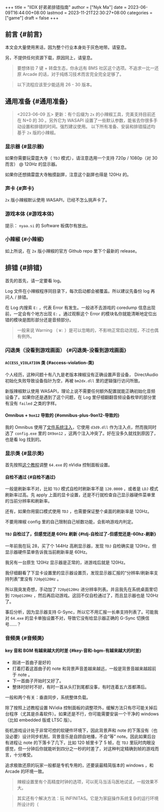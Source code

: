 +++
title = "IIDX 好弟弟排错指南"
author = ["Nyk Ma"]
date = 2023-06-09T16:44:00+08:00
lastmod = 2023-11-21T22:30:27+08:00
categories = ["game"]
draft = false
+++

## 前言 {#前言}

本文会大量使用黑话，因为整个行业本身处于灰色地带。请窒息。

另，不提供任何资源下载，原因同上，请窒息。

> 要想体验 7 键 + 转盘生态，你永远有 BMS 社区这个选项。不追求一比一还原
> Arcade 的话，对于纯练习技术而言完全完全足够了。

<!--quoteend-->

> 以下流程应该至少能适用 26 - 30 版本。


## 通用准备 {#通用准备}

> <span class="timestamp-wrapper"><span class="timestamp">&lt;2023-06-09 五&gt; </span></span> 更新：有个后缀为 `2x` 的小辣椒工具，完美支持目前还在
> N+0 的 30 。另外它为 WASAPI 设置了一些默认参数，能省去你很多手动设置和排错的时间。强烈建议使用。 以下所有准备、安装和排错描述均基于 `2x` 版的小辣椒。


### 显示器 {#显示器}

如果你需要玩雷霆大寺（ `TDJ` 模式），请注意选用一个支持 720p /
1080p（对 30 而言） @ 120Hz 的显示器。

如果你还想搞雷霆大寺触摸副屏，注意这个副屏也得是 120Hz 的。


### 声卡 {#声卡}

`2x` 版小辣椒默认使用 WASAPI，已经不怎么挑声卡了。


### 游戏本体 {#游戏本体}

提示： `nyaa.si` 的 Software 板偶尔有放出。


### 小辣椒 {#小辣椒}

如上所说，在 `2x` 版小辣椒的官方 Github repo 里下个最新的 release。


## 排错 {#排错}

首先的首先，请一定要看 log。

Log 文件在小辣椒程序同目录下，每次启动都会被覆盖。所以建议先备份 log
再问人 / 排错。

在 Log 内搜索 `E:` ，代表 Error 有发生。一般进不去游戏的 coredump 信息出现前，一定会有个地方出现 `E:` 。通过观察这个 Error 的模块名你就能清晰地定位出错的模块是图形部分还是音频部分。

> 一般来说 Warning （ `W:` ）是可以忽略的，不影响正常启动流程，不过也偶有例外。


### 闪退类（没看到游戏画面） {#闪退类-没看到游戏画面}


#### `ACCESS_VIOLATION` 类 {#access-violation-类}

个人经历，这种问题十有八九是老版本辣椒没有正确设置声音设备，
DirectAudio 初始化失败导致设备指针为空，再被 `bm2dx.dll` 里的逻辑强行访问所致。

新版辣椒默认使用 WASAPI，理论上说不需要任何额外配置就能正确初始化音频设备了。如果你还是遇到了这个问题，在 Log 里仔细翻翻音频设备枚举的部分里有没有 `failed` 之类的字样。


#### Omnibus + `9on12` 导致的 {#omnibus-plus-9on12-导致的}

我的 Omnibus 使用了[文件系统注入](https://github.com/mon/ifs_layeredfs)，它使用 `d3d9.dll` 作为注入点，然而我同时选了 `config.exe` 里的 `DX9on12` ，这两个注入冲突了。好在没多久就找到原因了，也是看 log 找到的。


### 显示类 {#显示类}

首先按照[这个教程](https://iidx.org/infinitas_pc#recommended-settings)调整 `64.exe` 的 nVidia 控制面板设置。


#### 自检不通过 {#自检不通过}

一般是刷新率不对，比如 `TDJ` 模式自检时刷新率不是 `120.0000` ，或者是
`LDJ` 模式刷新率过高。先 apply 上面的显卡设置，还是不行就检查自己显示器硬件菜单里的当前分辨率和刷新率。

还有，如果你用窗口模式使用 `TDJ` ，也需要保证整个桌面的刷新率是
120Hz。

不要用辣椒 config 里的自己限制自己帧数功能，会影响游戏内判定。


#### `TDJ` 自检过了，但感觉还是 60Hz 刷新 {#tdj-自检过了-但感觉还是-60hz-刷新}

一年前我在玩 28，买了个 144Hz 高刷显示器，发现 `TDJ` 自检确实是 120Hz，但显示器硬件菜单告诉我当前刷新率是 60Hz。

我另有一台原生 120Hz 显示器是正常的，进游戏后就是 120Hz。

我仔细翻看了下显卡设置里的显示器设置页，发现显示器汇报的“分辨率/刷新率支持列表”里没有 `720p@120Hz` 。

所以我突发奇想，手动加了 `720p@120Hz` 进分辨率列表。并且我先在系统桌面里切到 `720p@120Hz` ，然后再启动游戏。这回不仅自检通过了，而且显示器也是 120Hz 了。

事后分析，因为显示器支持 G-Sync，所以它不用汇报一长串支持列表了。可能我对 `64.exe` 的显卡单独设置不对，导致它没有给显示器正确的 G-Sync 切换信号……？


### 音频类 {#音频类}


#### key 音和 BGM 有越来越大的时差 {#key-音和-bgm-有越来越大的时差}

-   刚进一首曲子是好的
-   打着打着这首曲子的 note 和背景声音差越来越远，一般是背景音越来越超前于 note 。
-   下一首曲子开始时又好了。
-   整体时好时不好，有时一首从头打到尾都没事，有时连着五六首都滞后。

一般和两个有关：垂直同步，系统整体负载。

除了按照上述教程设置 NVidia 控制面板的调整项外，缓解方法只有尽可能关掉后台程序（尤其是杀毒软件）。如果还是不行，你可能需要安装一个干净的
windows（比如 embedded 版或 LTSC 版）。

街机游戏设计处于非常可控的软硬件环境下，因此背景声和 note 的下落没有（也没必要）设计同步机制，背景音乐是自顾自地播，不会“等” note。因此如果后台有进程让 note 的下落卡了几下，比如 120 帧里卡了 5 帧，在 `TDJ`
里玩时肉眼没感觉，但一分钟后你就能听到四分之一秒的时差了，对这种判定精确到帧的游戏而言，十分难受。

追求极致还原的玩家一般都是专机专用的，还要装最精简版本的 windows ，和
Arcade 的环境一致。

> 辣椒设置里有个高精度时钟的选项，可以死马当活马医地试试，一般效果不大。

<!--quoteend-->

> 其实还有个解决方法：玩 INFINITAS。它是为家庭操作系统复杂的运行环境所设计的（
